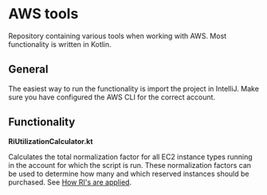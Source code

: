 # AWS tools

Repository containing various tools when working with AWS. Most functionality is written in Kotlin.

## General

The easiest way to run the functionality is import the project in IntelliJ. Make sure you have configured the AWS CLI for the correct account.

## Functionality

**RiUtilizationCalculator.kt**

Calculates the total normalization factor for all EC2 instance types running in the account for which the script is run. These normalization factors can be used to determine how many and which reserved instances should be purchased. See [How RI's are applied](https://docs.aws.amazon.com/AWSEC2/latest/UserGuide/apply_ri.html).